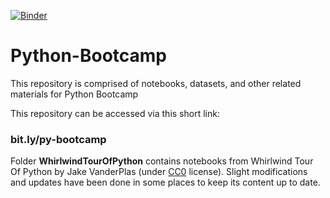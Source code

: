 [![Binder](https://mybinder.org/badge_logo.svg)](https://mybinder.org/v2/gh/soltaniehha/Python-Bootcamp/master)

# Python-Bootcamp
This repository is comprised of notebooks, datasets, and other related materials for Python Bootcamp

This repository can be accessed via this short link:
### bit.ly/py-bootcamp

Folder **WhirlwindTourOfPython** contains notebooks from Whirlwind Tour Of Python by Jake VanderPlas (under [CC0](https://creativecommons.org/share-your-work/public-domain/cc0/) license). Slight modifications and updates have been done in some places to keep its content up to date.
